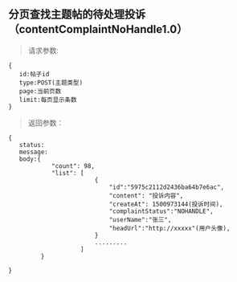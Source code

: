 分页查找主题帖的待处理投诉（contentComplaintNoHandle1.0）
-----------------------------
>请求参数:

    {
       id:帖子id
       type:POST(主题类型)
       page:当前页数
       limit:每页显示条数
    }

>返回参数：

	{
       status:
       message:
       body:{
                "count": 98,
                "list": [
                            {
                                "id":"5975c2112d2436ba64b7e6ac",
                                "content": "投诉内容",
                                "createAt": 1500973144(投诉时间),
                                "complaintStatus":"NOHANDLE",
                                "userName":"张三",
                                "headUrl":"http://xxxxx"(用户头像),
                            }
                            .........
                        ]
             }
        
	}
